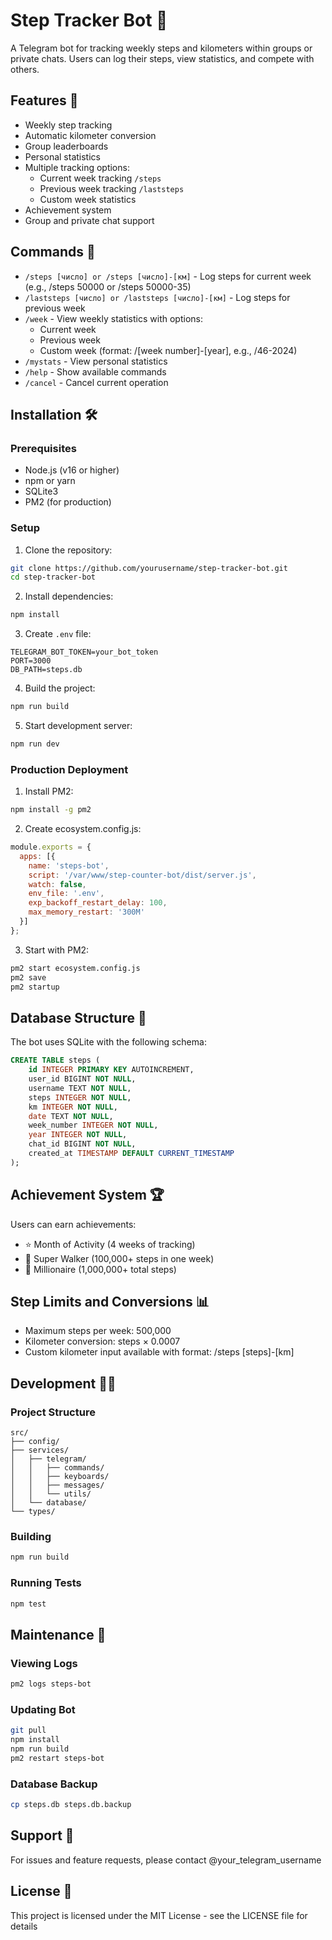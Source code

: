 # Step Tracker Bot 👣

A Telegram bot for tracking weekly steps and kilometers within groups or private chats. Users can log their steps, view statistics, and compete with others.

## Features 🌟

- Weekly step tracking
- Automatic kilometer conversion
- Group leaderboards
- Personal statistics
- Multiple tracking options:
  - Current week tracking `/steps`
  - Previous week tracking `/laststeps`
  - Custom week statistics
- Achievement system
- Group and private chat support

## Commands 📝

- `/steps [число] or /steps [число]-[км]` - Log steps for current week (e.g., /steps 50000 or /steps 50000-35)
- `/laststeps [число] or /laststeps [число]-[км]` - Log steps for previous week
- `/week` - View weekly statistics with options:
  - Current week
  - Previous week
  - Custom week (format: /[week number]-[year], e.g., /46-2024)
- `/mystats` - View personal statistics
- `/help` - Show available commands
- `/cancel` - Cancel current operation

## Installation 🛠

### Prerequisites
- Node.js (v16 or higher)
- npm or yarn
- SQLite3
- PM2 (for production)

### Setup

1. Clone the repository:
```bash
git clone https://github.com/yourusername/step-tracker-bot.git
cd step-tracker-bot
```

2. Install dependencies:
```bash
npm install
```

3. Create `.env` file:
```env
TELEGRAM_BOT_TOKEN=your_bot_token
PORT=3000
DB_PATH=steps.db
```

4. Build the project:
```bash
npm run build
```

5. Start development server:
```bash
npm run dev
```

### Production Deployment

1. Install PM2:
```bash
npm install -g pm2
```

2. Create ecosystem.config.js:
```javascript
module.exports = {
  apps: [{
    name: 'steps-bot',
    script: '/var/www/step-counter-bot/dist/server.js',
    watch: false,
    env_file: '.env',
    exp_backoff_restart_delay: 100,
    max_memory_restart: '300M'
  }]
};
```

3. Start with PM2:
```bash
pm2 start ecosystem.config.js
pm2 save
pm2 startup
```

## Database Structure 💾

The bot uses SQLite with the following schema:

```sql
CREATE TABLE steps (
    id INTEGER PRIMARY KEY AUTOINCREMENT,
    user_id BIGINT NOT NULL,
    username TEXT NOT NULL,
    steps INTEGER NOT NULL,
    km INTEGER NOT NULL,
    date TEXT NOT NULL,
    week_number INTEGER NOT NULL,
    year INTEGER NOT NULL,
    chat_id BIGINT NOT NULL,
    created_at TIMESTAMP DEFAULT CURRENT_TIMESTAMP
);
```

## Achievement System 🏆

Users can earn achievements:
- ⭐ Month of Activity (4 weeks of tracking)
- 🦿 Super Walker (100,000+ steps in one week)
- 💫 Millionaire (1,000,000+ total steps)

## Step Limits and Conversions 📊

- Maximum steps per week: 500,000
- Kilometer conversion: steps × 0.0007
- Custom kilometer input available with format: /steps [steps]-[km]

## Development 👨‍💻

### Project Structure
```
src/
├── config/
├── services/
│   ├── telegram/
│   │   ├── commands/
│   │   ├── keyboards/
│   │   ├── messages/
│   │   └── utils/
│   └── database/
└── types/
```

### Building
```bash
npm run build
```

### Running Tests
```bash
npm test
```

## Maintenance 🔧

### Viewing Logs
```bash
pm2 logs steps-bot
```

### Updating Bot
```bash
git pull
npm install
npm run build
pm2 restart steps-bot
```

### Database Backup
```bash
cp steps.db steps.db.backup
```

## Support 💬

For issues and feature requests, please contact @your_telegram_username

## License 📄

This project is licensed under the MIT License - see the LICENSE file for details
